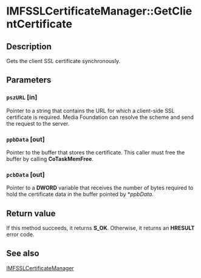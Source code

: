 # IMFSSLCertificateManager::GetClientCertificate

## Description

Gets the client SSL certificate synchronously.

## Parameters

### `pszURL` [in]

Pointer to a string that contains the URL for which a client-side SSL certificate is required. Media Foundation can resolve the scheme and send the request to the server.

### `ppbData` [out]

Pointer to the buffer that stores the certificate.
This caller must free the buffer by calling **CoTaskMemFree**.

### `pcbData` [out]

Pointer to a **DWORD** variable that receives the number of bytes required to hold the certificate data in the buffer pointed by **ppbData*.

## Return value

If this method succeeds, it returns **S_OK**. Otherwise, it returns an **HRESULT** error code.

## See also

[IMFSSLCertificateManager](https://learn.microsoft.com/windows/desktop/api/mfidl/nn-mfidl-imfsslcertificatemanager)